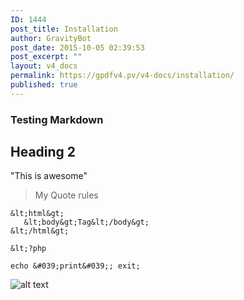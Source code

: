 ```yaml
---
ID: 1444
post_title: Installation
author: GravityBot
post_date: 2015-10-05 02:39:53
post_excerpt: ""
layout: v4_docs
permalink: https://gpdfv4.pv/v4-docs/installation/
published: true
---
```

### Testing Markdown

## Heading 2

"This is awesome"

> My Quote rules

```
&lt;html&gt;
   &lt;body&gt;Tag&lt;/body&gt;
&lt;/html&gt;

&lt;?php 

echo &#039;print&#039;; exit;
```

![alt text](https://gpdfv4.pv/app/uploads/2015/10/andromeda.jpg "Space Jam")


